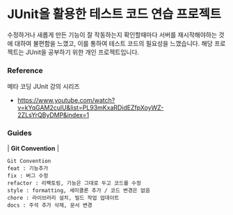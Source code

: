 # JUnit을 활용한 테스트 코드 연습 프로젝트

수정하거나 새롭게 만든 기능이 잘 작동하는지 확인할때마다 서버를 재시작해야하는 것에 대하여 불편함을 느꼈고, 이를 통하여 테스트 코드의 필요성을 느꼈습니다.
해당 프로젝트는 JUnit을 공부하기 위한 개인 프로젝트입니다.

### Reference

메타 코딩 JUnit 강의 시리즈
- https://www.youtube.com/watch?v=kYqGAM2culU&list=PL93mKxaRDidEZfpXoyWZ-2ZLsYrQByDMP&index=1

### Guides

| **Git Convention** |
```text
Git Convention
feat : 기능추가
fix : 버그 수정
refactor : 리팩토링, 기능은 그대로 두고 코드를 수정
style : formatting, 세미콜론 추가 / 코드 변경은 없음
chore : 라이브러리 설치, 빌드 작업 업데이트
docs : 주석 추가 삭제, 문서 변경
```
